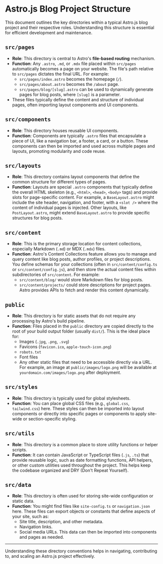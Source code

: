 # Astro.js Blog Project Structure

This document outlines the key directories within a typical Astro.js blog project and their respective roles. Understanding this structure is essential for efficient development and maintenance.

## `src/pages`

*   **Role**: This directory is central to Astro's **file-based routing** mechanism.
*   **Function**: Any `.astro`, `.md`, or `.mdx` file placed within `src/pages` automatically becomes a page on your website. The file's path relative to `src/pages` dictates the final URL. For example:
    *   `src/pages/index.astro` becomes the homepage (`/`).
    *   `src/pages/about.astro` becomes the `/about` page.
    *   `src/pages/blog/[slug].astro` can be used to dynamically generate pages for blog posts, where `[slug]` is a parameter.
*   These files typically define the content and structure of individual pages, often importing layout components and UI components.

## `src/components`

*   **Role**: This directory houses reusable UI components.
*   **Function**: Components are typically `.astro` files that encapsulate a piece of UI, like a navigation bar, a footer, a card, or a button. These components can then be imported and used across multiple pages and layouts, promoting modularity and code reuse.

## `src/layouts`

*   **Role**: This directory contains layout components that define the common structure for different types of pages.
*   **Function**: Layouts are special `.astro` components that typically define the overall HTML skeleton (e.g., `<html>`, `<head>`, `<body>` tags) and provide slots for page-specific content. For example, a `BaseLayout.astro` might include the site header, navigation, and footer, with a `<slot />` where the content of individual pages is injected. Other layouts, like `PostLayout.astro`, might extend `BaseLayout.astro` to provide specific structures for blog posts.

## `src/content`

*   **Role**: This is the primary storage location for content collections, especially Markdown (`.md`) or MDX (`.mdx`) files.
*   **Function**: Astro's Content Collections feature allows you to manage and query content like blog posts, author profiles, or project descriptions. You define schemas for your collections (often in `src/content/config.ts` or `src/content/config.js`), and then store the actual content files within subdirectories of `src/content`. For example:
    *   `src/content/blog/` would store Markdown files for blog posts.
    *   `src/content/projects/` could store descriptions for project pages.
    Astro provides APIs to fetch and render this content dynamically.

## `public`

*   **Role**: This directory is for static assets that do not require any processing by Astro's build pipeline.
*   **Function**: Files placed in the `public` directory are copied directly to the root of your build output folder (usually `dist/`). This is the ideal place for:
    *   Images (`.jpg`, `.png`, `.svg`)
    *   Favicons (`favicon.ico`, `apple-touch-icon.png`)
    *   `robots.txt`
    *   Font files
    *   Any other static files that need to be accessible directly via a URL.
    For example, an image at `public/images/logo.png` will be available at `yourdomain.com/images/logo.png` after deployment.

## `src/styles`

*   **Role**: This directory is typically used for global stylesheets.
*   **Function**: You can place global CSS files (e.g., `global.css`, `tailwind.css`) here. These styles can then be imported into layout components or directly into specific pages or components to apply site-wide or section-specific styling.

## `src/utils`

*   **Role**: This directory is a common place to store utility functions or helper scripts.
*   **Function**: It can contain JavaScript or TypeScript files (`.js`, `.ts`) that provide reusable logic, such as date formatting functions, API helpers, or other custom utilities used throughout the project. This helps keep the codebase organized and DRY (Don't Repeat Yourself).

## `src/data`

*   **Role**: This directory is often used for storing site-wide configuration or static data.
*   **Function**: You might find files like `site-config.ts` or `navigation.json` here. These files can export objects or constants that define aspects of your site, such as:
    *   Site title, description, and other metadata.
    *   Navigation links.
    *   Social media URLs.
    This data can then be imported into components and pages as needed.
---

Understanding these directory conventions helps in navigating, contributing to, and scaling an Astro.js project effectively.
